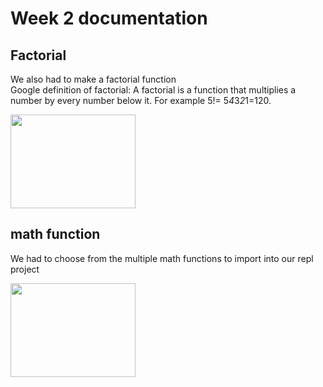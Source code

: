 # Week 2 documentation

## Factorial
We also had to make a factorial function  
Google definition of factorial: A factorial is a function that multiplies a number by every number below it. For example 5!= 5*4*3*2*1=120.

<img src="https://user-images.githubusercontent.com/89225478/161346763-ce2642c4-5837-46ee-af6e-cd3cf9641b67.png" width="200" height="150">

## math function 
We had to choose from the multiple math functions to import into our repl project

<img src="https://user-images.githubusercontent.com/89225478/161347987-eee305ea-683d-40ca-8708-d25b5dab4bab.png" width="200" height="150">
